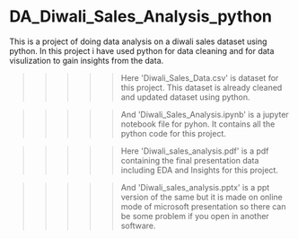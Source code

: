 # DA_Diwali_Sales_Analysis_python

This is a project of doing data analysis on a diwali sales dataset using python. In this project i have used python for data cleaning and for data visulization to gain insights from the data.

>>>>> Here 'Diwali_Sales_Data.csv' is dataset for this project. This dataset is already cleaned and updated dataset using python.

>>>>> And 'Diwali_Sales_Analysis.ipynb' is a jupyter notebook file for pyhon. It contains all the python code for this project.

>>>>> Here 'Diwali_sales_analysis.pdf' is a pdf containing the final presentation data including EDA and Insights for this project.

>>>>> And 'Diwali_sales_analysis.pptx' is a ppt version of the same but it is made on online mode of microsoft presentation so there can be some problem if you open in another software.
